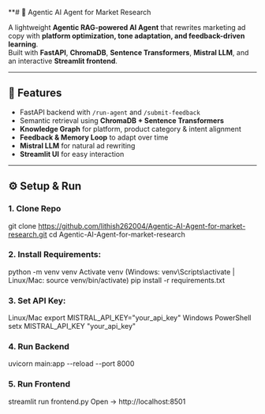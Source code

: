 

**# 🎯 Agentic AI Agent for Market Research

A lightweight **Agentic RAG-powered AI Agent** that rewrites marketing ad copy with **platform optimization, tone adaptation, and feedback-driven learning**.  
Built with **FastAPI**, **ChromaDB**, **Sentence Transformers**, **Mistral LLM**, and an interactive **Streamlit frontend**.  

---

## 🚀 Features
- FastAPI backend with `/run-agent` and `/submit-feedback`  
- Semantic retrieval using **ChromaDB + Sentence Transformers**  
- **Knowledge Graph** for platform, product category & intent alignment  
- **Feedback & Memory Loop** to adapt over time  
- **Mistral LLM** for natural ad rewriting  
- **Streamlit UI** for easy interaction  

---

## ⚙️ Setup & Run

### 1. Clone Repo
git clone https://github.com/lithish262004/Agentic-AI-Agent-for-market-research.git
cd Agentic-AI-Agent-for-market-research

### 2. Install Requirements:
python -m venv venv
 Activate venv (Windows: venv\Scripts\activate | Linux/Mac: source venv/bin/activate)
pip install -r requirements.txt

### 3. Set API Key:
 Linux/Mac
export MISTRAL_API_KEY="your_api_key"
 Windows PowerShell
setx MISTRAL_API_KEY "your_api_key"

### 4. Run Backend
uvicorn main:app --reload --port 8000

### 5. Run Frontend
streamlit run frontend.py
Open → http://localhost:8501


